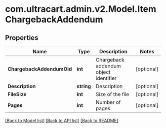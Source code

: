 
# com.ultracart.admin.v2.Model.ItemChargebackAddendum

## Properties

Name | Type | Description | Notes
------------ | ------------- | ------------- | -------------
**ChargebackAddendumOid** | **int** | Chargeback addendum object identifier | [optional] 
**Description** | **string** | Description | [optional] 
**FileSize** | **int** | Size of the file | [optional] 
**Pages** | **int** | Number of pages | [optional] 

[[Back to Model list]](../README.md#documentation-for-models)
[[Back to API list]](../README.md#documentation-for-api-endpoints)
[[Back to README]](../README.md)

